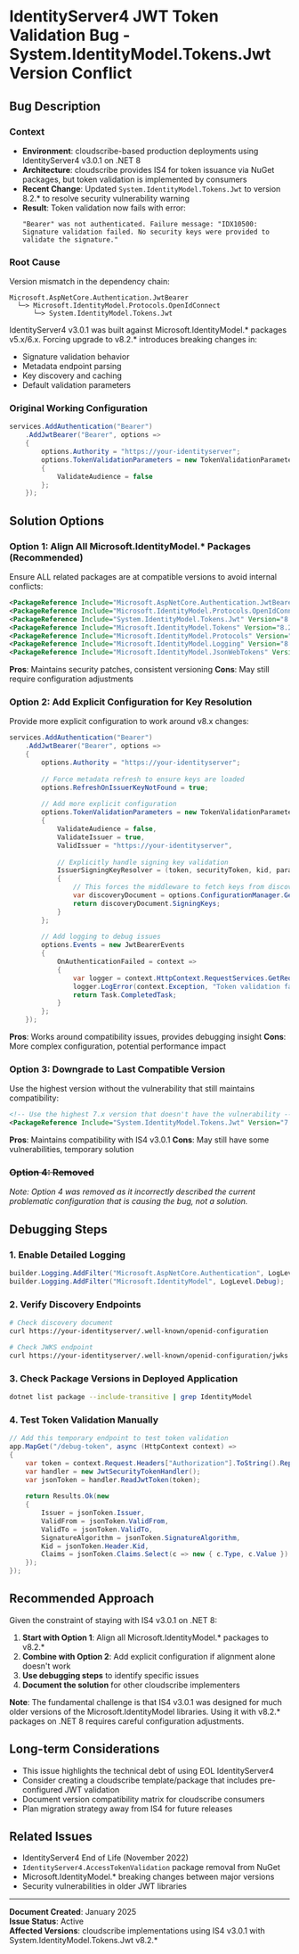 # IdentityServer4 JWT Token Validation Bug - System.IdentityModel.Tokens.Jwt Version Conflict

## Bug Description

### Context
- **Environment**: cloudscribe-based production deployments using IdentityServer4 v3.0.1 on .NET 8
- **Architecture**: cloudscribe provides IS4 for token issuance via NuGet packages, but token validation is implemented by consumers
- **Recent Change**: Updated `System.IdentityModel.Tokens.Jwt` to version 8.2.* to resolve security vulnerability warning
- **Result**: Token validation now fails with error:
  ```
  "Bearer" was not authenticated. Failure message: "IDX10500: Signature validation failed. No security keys were provided to validate the signature."
  ```

### Root Cause
Version mismatch in the dependency chain:
```
Microsoft.AspNetCore.Authentication.JwtBearer
  └─> Microsoft.IdentityModel.Protocols.OpenIdConnect
      └─> System.IdentityModel.Tokens.Jwt
```

IdentityServer4 v3.0.1 was built against Microsoft.IdentityModel.* packages v5.x/6.x. Forcing upgrade to v8.2.* introduces breaking changes in:
- Signature validation behavior
- Metadata endpoint parsing
- Key discovery and caching
- Default validation parameters

### Original Working Configuration
```csharp
services.AddAuthentication("Bearer")
    .AddJwtBearer("Bearer", options =>
    {
        options.Authority = "https://your-identityserver";
        options.TokenValidationParameters = new TokenValidationParameters
        {
            ValidateAudience = false
        };
    });
```

## Solution Options

### Option 1: Align All Microsoft.IdentityModel.* Packages (Recommended)

Ensure ALL related packages are at compatible versions to avoid internal conflicts:

```xml
<PackageReference Include="Microsoft.AspNetCore.Authentication.JwtBearer" Version="8.0.*" />
<PackageReference Include="Microsoft.IdentityModel.Protocols.OpenIdConnect" Version="8.2.*" />
<PackageReference Include="System.IdentityModel.Tokens.Jwt" Version="8.2.*" />
<PackageReference Include="Microsoft.IdentityModel.Tokens" Version="8.2.*" />
<PackageReference Include="Microsoft.IdentityModel.Protocols" Version="8.2.*" />
<PackageReference Include="Microsoft.IdentityModel.Logging" Version="8.2.*" />
<PackageReference Include="Microsoft.IdentityModel.JsonWebTokens" Version="8.2.*" />
```

**Pros**: Maintains security patches, consistent versioning
**Cons**: May still require configuration adjustments

### Option 2: Add Explicit Configuration for Key Resolution

Provide more explicit configuration to work around v8.x changes:

```csharp
services.AddAuthentication("Bearer")
    .AddJwtBearer("Bearer", options =>
    {
        options.Authority = "https://your-identityserver";
        
        // Force metadata refresh to ensure keys are loaded
        options.RefreshOnIssuerKeyNotFound = true;
        
        // Add more explicit configuration
        options.TokenValidationParameters = new TokenValidationParameters
        {
            ValidateAudience = false,
            ValidateIssuer = true,
            ValidIssuer = "https://your-identityserver",
            
            // Explicitly handle signing key validation
            IssuerSigningKeyResolver = (token, securityToken, kid, parameters) =>
            {
                // This forces the middleware to fetch keys from discovery
                var discoveryDocument = options.ConfigurationManager.GetConfigurationAsync().GetAwaiter().GetResult();
                return discoveryDocument.SigningKeys;
            }
        };
        
        // Add logging to debug issues
        options.Events = new JwtBearerEvents
        {
            OnAuthenticationFailed = context =>
            {
                var logger = context.HttpContext.RequestServices.GetRequiredService<ILogger<Program>>();
                logger.LogError(context.Exception, "Token validation failed");
                return Task.CompletedTask;
            }
        };
    });
```

**Pros**: Works around compatibility issues, provides debugging insight
**Cons**: More complex configuration, potential performance impact

### Option 3: Downgrade to Last Compatible Version

Use the highest version without the vulnerability that still maintains compatibility:

```xml
<!-- Use the highest 7.x version that doesn't have the vulnerability -->
<PackageReference Include="System.IdentityModel.Tokens.Jwt" Version="7.7.1" />
```

**Pros**: Maintains compatibility with IS4 v3.0.1
**Cons**: May still have some vulnerabilities, temporary solution

### ~~Option 4: Removed~~

*Note: Option 4 was removed as it incorrectly described the current problematic configuration that is causing the bug, not a solution.*

## Debugging Steps

### 1. Enable Detailed Logging
```csharp
builder.Logging.AddFilter("Microsoft.AspNetCore.Authentication", LogLevel.Debug);
builder.Logging.AddFilter("Microsoft.IdentityModel", LogLevel.Debug);
```

### 2. Verify Discovery Endpoints
```bash
# Check discovery document
curl https://your-identityserver/.well-known/openid-configuration

# Check JWKS endpoint
curl https://your-identityserver/.well-known/openid-configuration/jwks
```

### 3. Check Package Versions in Deployed Application
```bash
dotnet list package --include-transitive | grep IdentityModel
```

### 4. Test Token Validation Manually
```csharp
// Add this temporary endpoint to test token validation
app.MapGet("/debug-token", async (HttpContext context) =>
{
    var token = context.Request.Headers["Authorization"].ToString().Replace("Bearer ", "");
    var handler = new JwtSecurityTokenHandler();
    var jsonToken = handler.ReadJwtToken(token);
    
    return Results.Ok(new
    {
        Issuer = jsonToken.Issuer,
        ValidFrom = jsonToken.ValidFrom,
        ValidTo = jsonToken.ValidTo,
        SignatureAlgorithm = jsonToken.SignatureAlgorithm,
        Kid = jsonToken.Header.Kid,
        Claims = jsonToken.Claims.Select(c => new { c.Type, c.Value })
    });
});
```

## Recommended Approach

Given the constraint of staying with IS4 v3.0.1 on .NET 8:

1. **Start with Option 1**: Align all Microsoft.IdentityModel.* packages to v8.2.*
2. **Combine with Option 2**: Add explicit configuration if alignment alone doesn't work
3. **Use debugging steps** to identify specific issues
4. **Document the solution** for other cloudscribe implementers

**Note**: The fundamental challenge is that IS4 v3.0.1 was designed for much older versions of the Microsoft.IdentityModel libraries. Using it with v8.2.* packages on .NET 8 requires careful configuration adjustments.

## Long-term Considerations

- This issue highlights the technical debt of using EOL IdentityServer4
- Consider creating a cloudscribe template/package that includes pre-configured JWT validation
- Document version compatibility matrix for cloudscribe consumers
- Plan migration strategy away from IS4 for future releases

## Related Issues

- IdentityServer4 End of Life (November 2022)
- `IdentityServer4.AccessTokenValidation` package removal from NuGet
- Microsoft.IdentityModel.* breaking changes between major versions
- Security vulnerabilities in older JWT libraries

---
**Document Created**: January 2025  
**Issue Status**: Active  
**Affected Versions**: cloudscribe implementations using IS4 v3.0.1 with System.IdentityModel.Tokens.Jwt v8.2.*